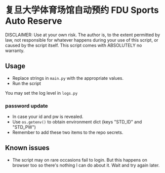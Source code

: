 #  复旦大学体育场馆自动预约 FDU Sports Auto Reserve

DISCLAIMER: Use at your own risk. The author is, to the extent permitted by law, not responsible for whatever happens during your use of this script, or caused by the script itself. This script comes with ABSOLUTELY no warranty.

## Usage
- Replace strings in `main.py` with the appropriate values.
- Run the script

You may set the log level in `logs.py`

### password update
- In case your id and pw is revealed.
- Use `os.getenv()` to obtain environment dict (keys "STD_ID" and "STD_PW")
- Remember to add these two items to the repo secrets.


## Known issues
- The script may on rare occasions fail to login. But this happens on browser too so there's nothing I can do about it. Wait and try again later.
